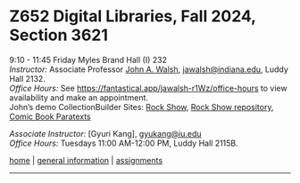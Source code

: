# Z652 Digital Libraries, Fall 2024, Section 3621
9:10 - 11:45 Friday
Myles Brand Hall (I) 232  
*Instructor:* Associate Professor [John A. Walsh](http://johnwalsh.name/), [jawalsh@indiana.edu](mailto:jawalsh@indiana.edu), Luddy Hall 2132.  
*Office Hours:* See <https://fantastical.app/jawalsh-r1Wz/office-hours> to view availability and make an appointment.  
John’s demo CollectionBuilder Sites: [Rock Show](https://jawalsh.github.io/rock-show/), [Rock Show repository](https://github.com/jawalsh/rock-show), [Comic Book Paratexts](https://comics.indiana.edu/cbp/)


*Associate Instructor:* [Gyuri Kang], [gyukang@iu.edu](mailto:gyukang@iu.edu)  
*Office Hours:* Tuesdays 11:00 AM-12:00 PM, Luddy Hall 2115B.
<!-- Alex's demo CollectionBuilder site: [Las Novelitas](https://aewingate.github.io/cb_demo/), 
[Alex's demo CollectionBuilder Repository](https://github.com/aewingate/cb_demo) -->



[home](index.html) \| [general information](general.html) \| [assignments](assignments.html) 
<!-- \| [discussions](https://github.com/jawalsh/z652-Digital-Libraries/discussions) -->

---
